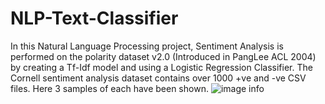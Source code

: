 # NLP-Text-Classifier
In this Natural Language Processing project, Sentiment Analysis is performed on the polarity dataset v2.0 (Introduced in PangLee ACL 2004) by creating a Tf-Idf model and using a Logistic Regression Classifier.
The Cornell sentiment analysis dataset contains over 1000 +ve and -ve CSV files. Here 3 samples of each have been shown.
![image info](heatmap.png)
